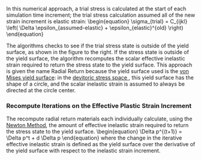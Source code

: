 In this numerical approach, a trial stress is calculated at the start of each simulation time
increment; the trial stress calculation assumed all of the new strain increment is elastic strain:
\begin{equation}
\sigma_{trial} = C_{ijkl} \left( \Delta \epsilon_{assumed-elastic} + \epsilon_{elastic}^{old} \right)
\end{equation}

The algorithms checks to see if the trial stress state is outside of the yield surface, as shown in
the figure to the right. If the stress state is outside of the yield surface, the algorithm
recomputes the scalar effective inelastic strain required to return the stress state to the yield
surface. This approach is given the name Radial Return because the yield surface used is the
[von Mises yield surface](https://en.wikipedia.org/wiki/Von_Mises_yield_criterion): in the
[devitoric stress space ](https://en.wikipedia.org/wiki/Cauchy_stress_tensor#Stress_deviator_tensor),
this yield surface has the shape of a circle, and the scalar inelastic strain is assumed to always be
directed at the circle center.

### Recompute Iterations on the Effective Plastic Strain Increment

The recompute radial return materials each individually calculate, using the
[Newton Method](http://mathworld.wolfram.com/NewtonsMethod.html), the amount of effective inelastic
strain
required to return the stress state to the yield surface.
\begin{equation}
\Delta p^{(t+1)} = \Delta p^t + d \Delta p
\end{equation}
where the change in the iterative effective inelastic strain is defined as the yield surface over the
derivative of the yield surface with respect to the inelastic strain increment.
